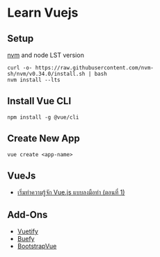 # Learn Vuejs

## Setup

[nvm](https://github.com/nvm-sh/nvm) and node LST version

```
curl -o- https://raw.githubusercontent.com/nvm-sh/nvm/v0.34.0/install.sh | bash
nvm install --lts
```

## Install Vue CLI
```
npm install -g @vue/cli
```

## Create New App
```
vue create <app-name>
```

## VueJs
- [เริ่มทำความรู้จัก Vue.js แบบลงมือทำ (ตอนที่ 1)](https://medium.com/thipwriteblog/%E0%B9%80%E0%B8%A3%E0%B8%B4%E0%B9%88%E0%B8%A1%E0%B8%97%E0%B8%B3%E0%B8%84%E0%B8%A7%E0%B8%B2%E0%B8%A1%E0%B8%A3%E0%B8%B9%E0%B9%89%E0%B8%88%E0%B8%B1%E0%B8%81-vue-js-%E0%B9%81%E0%B8%9A%E0%B8%9A%E0%B8%A5%E0%B8%87%E0%B8%A1%E0%B8%B7%E0%B8%AD%E0%B8%97%E0%B8%B3-%E0%B8%95%E0%B8%AD%E0%B8%99%E0%B8%97%E0%B8%B5%E0%B9%88-1-839e7c6a6c37)

## Add-Ons
- [Vuetify](https://vuetifyjs.com)
- [Buefy](https://buefy.org/)
- [BootstrapVue](https://bootstrap-vue.js.org/)

